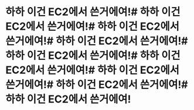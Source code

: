 # 하하 이건 EC2에서 쓴거에여!# 하하 이건 EC2에서 쓴거에여!# 하하 이건 EC2에서 쓴거에여!# 하하 이건 EC2에서 쓴거에여!# 하하 이건 EC2에서 쓴거에여!# 하하 이건 EC2에서 쓴거에여!# 하하 이건 EC2에서 쓴거에여!# 하하 이건 EC2에서 쓴거에여!# 하하 이건 EC2에서 쓴거에여!
